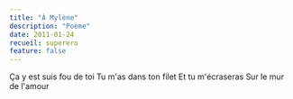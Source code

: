 ```yaml
---
title: "À Mylène"
description: "Poème"
date: 2011-01-24
recueil: superero
feature: false
---
```


Ça y est suis fou de toi
Tu m'as dans ton filet
Et tu m'écraseras
Sur le mur de l'amour
